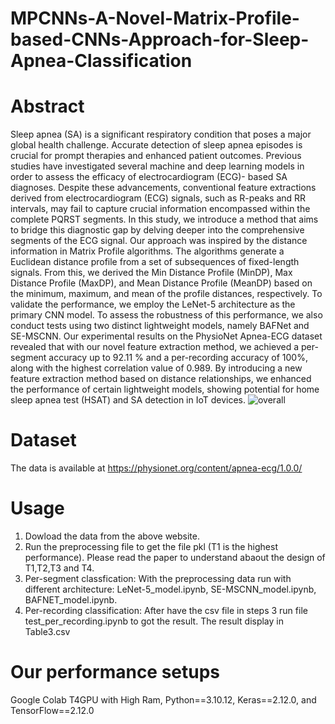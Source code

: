 # MPCNNs-A-Novel-Matrix-Profile-based-CNNs-Approach-for-Sleep-Apnea-Classification
# Abstract
Sleep apnea (SA) is a significant respiratory condition that poses a major global health challenge. Accurate detection of sleep apnea episodes is crucial for prompt therapies and enhanced patient outcomes. Previous studies have investigated several machine and deep learning models in order to assess the efficacy of electrocardiogram (ECG)- based SA diagnoses. Despite these advancements, conventional feature extractions derived from electrocardiogram (ECG) signals, such as R-peaks and RR intervals, may fail to capture crucial information encompassed within the complete PQRST segments. In this study, we introduce a method that aims to bridge this diagnostic gap by delving deeper into the comprehensive segments of the ECG signal. Our approach was inspired by the distance information in Matrix Profile algorithms. The algorithms generate a Euclidean distance profile from a set of subsequences of fixed-length signals. From this, we derived the Min Distance Profile (MinDP), Max Distance Profile (MaxDP), and Mean Distance Profile (MeanDP) based on the minimum, maximum, and mean of the profile distances, respectively. To validate the performance, we employ the LeNet-5 architecture as the primary CNN model. To assess the robustness of this performance, we also conduct tests using two distinct lightweight models, namely BAFNet and SE-MSCNN. Our experimental results on the PhysioNet Apnea-ECG dataset revealed that with our novel feature extraction method, we achieved a per-segment accuracy up to 92.11 \% and a per-recording accuracy of 100\%, along with the highest correlation value of 0.989. By introducing a new feature extraction method based on distance relationships, we enhanced the performance of certain lightweight models, showing potential for home sleep apnea test (HSAT) and SA detection in IoT devices. 
![overall](https://github.com/sportsengineeringvn/MPCNNs-A-Novel-Matrix-Profile-based-CNNs-Approach-for-Sleep-Apnea-Classification/assets/104493696/77d50d20-048e-40ec-8878-8947d55451e6)
# Dataset
The data is available at https://physionet.org/content/apnea-ecg/1.0.0/
# Usage
1. Dowload the data from the above website.
2. Run the preprocessing file to get the file pkl (T1 is the highest performance). Please read the paper to understand abaout the design of T1,T2,T3 and T4.
3. Per-segment classfication: With the preprocessing data run with different architecture: LeNet-5_model.ipynb, SE-MSCNN_model.ipynb, BAFNET_model.ipynb.
4. Per-recording classification: After have the csv file in steps 3 run file test_per_recording.ipynb to got the result. The result display in Table3.csv
# Our performance setups
Google Colab T4GPU with High Ram, Python==3.10.12, Keras==2.12.0, and TensorFlow==2.12.0
